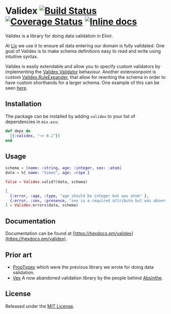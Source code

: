 # Validex [![Build Status](https://travis-ci.org/lixhq/validex.svg?branch=master)](https://travis-ci.org/lixhq/validex) [![Coverage Status](https://coveralls.io/repos/github/lixhq/validex/badge.svg?branch=master)](https://coveralls.io/github/lixhq/validex?branch=master) [![Inline docs](http://inch-ci.org/github/lixhq/validex.svg?branch=master&style=shields)](http://inch-ci.org/github/lixhq/validex)

Validex is a library for doing data validation in Elixir. 

At [Lix](https://www.lix.com) we use it to ensure all data entering our domain is fully validated. One goal of Validex is to make schema definitions easy to read and write using intuitive syntax.

Validex is easily extendable and allow you to specify custom validators by implementing the [Validex.Validator](https://hexdocs.pm/validex/Validex.Validator.html) behaviour. Another extensionpoint is custom [Validex.RuleExpander](https://hexdocs.pm/validex/Validex.RuleExpander.html), that allow for rewriting the schema in order to have custom shorthands for a larger schema. One example of this can be seen [here](https://github.com/lixhq/validex/blob/master/test/support/rule_expanders.ex#L16-L23).

## Installation

The package can be installed by adding `validex` 
to your list of dependencies in `mix.exs`:

```elixir
def deps do
  [{:validex, "~> 0.1"}]
end
```

## Usage

```elixir
schema = [name: :string, age: :integer, sex: :atom]
data = %{ name: "Simon", age: :ripe }

false = Validex.valid?(data, schema)

[
  {:error, :age, :type, "age should be integer but was atom" },
  {:error, :sex, :presence, "sex is a required attribute but was absent"}
] = Validex.errors(data, schema)
```

## Documentation

Documentation can be found at [https://hexdocs.pm/validex](https://hexdocs.pm/validex).

## Prior art

- [PropTypex](https://github.com/lixhq/proptypex) which were the previous library we wrote for doing data validation.
- [Vex](https://github.com/CargoSense/vex) A now abandoned validation library by the people behind [Absinthe](http://absinthe-graphql.org/).

## License

Released under the [MIT License](http://www.opensource.org/licenses/MIT).
